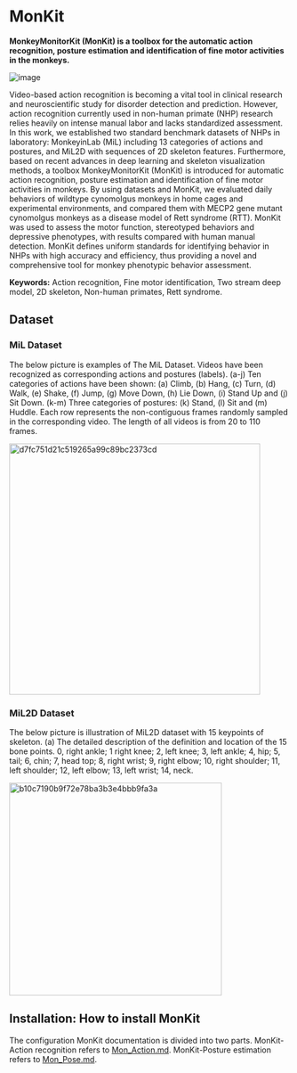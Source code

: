 # MonKit
**MonkeyMonitorKit (MonKit) is a toolbox for the automatic action recognition, posture estimation and identification of fine motor activities in the monkeys.**

![image](https://user-images.githubusercontent.com/58841760/192126392-9713bd37-77a7-4a9c-8c9a-218113ff776d.png)

Video-based action recognition is becoming a vital tool in clinical research and neuroscientific study for disorder detection and prediction. However, action recognition currently used in non-human primate (NHP) research relies heavily on intense manual labor and lacks standardized assessment. In this work, we established two standard benchmark datasets of NHPs in laboratory: MonkeyinLab (MiL) including 13 categories of actions and postures, and MiL2D with sequences of 2D skeleton features. Furthermore, based on recent advances in deep learning and skeleton visualization methods, a toolbox MonkeyMonitorKit (MonKit) is introduced for automatic action recognition, posture estimation and identification of fine motor activities in monkeys. By using datasets and MonKit, we evaluated daily behaviors of wildtype cynomolgus monkeys in home cages and experimental environments, and compared them with MECP2 gene mutant cynomolgus monkeys as a disease model of Rett syndrome (RTT). MonKit was used to assess the motor function, stereotyped behaviors and depressive phenotypes, with results compared with human manual detection. MonKit defines uniform standards for identifying behavior in NHPs with high accuracy and efficiency, thus providing a novel and comprehensive tool for monkey phenotypic behavior assessment.


**Keywords:**
Action recognition, Fine motor identification, Two stream deep model, 2D skeleton, Non-human primates, Rett syndrome.


## Dataset
### MiL Dataset
The below picture is examples of The MiL Dataset. Videos have been recognized as corresponding actions and postures (labels). (a-j) Ten categories of actions have been shown: (a) Climb, (b) Hang, (c) Turn, (d) Walk, (e) Shake, (f) Jump, (g) Move Down, (h) Lie Down, (i) Stand Up and (j) Sit Down. (k-m) Three categories of postures: (k) Stand, (l) Sit and (m) Huddle. Each row represents the non-contiguous frames randomly sampled in the corresponding video. The length of all videos is from 20 to 110 frames.

<img width="451" alt="d7fc751d21c519265a99c89bc2373cd" src="https://user-images.githubusercontent.com/58841760/192126568-dffb7f1a-0110-473c-a25a-30e02040a69e.png">

### MiL2D Dataset
The below picture is illustration of MiL2D dataset with 15 keypoints of skeleton. (a) The detailed description of the definition and location of the 15 bone points. 0, right ankle; 1 right knee; 2, left knee; 3, left ankle; 4, hip; 5, tail; 6, chin; 7, head top; 8, right wrist; 9, right elbow; 10, right shoulder; 11, left shoulder; 12, left elbow; 13, left wrist; 14, neck.

<img width="382" alt="b10c7190b9f72e78ba3b3e4bbb9fa3a" src="https://user-images.githubusercontent.com/58841760/192126606-3faef41b-e790-45b0-af9c-77c80329c72c.png">

## Installation: How to install MonKit
The configuration MonKit documentation is divided into two parts. MonKit-Action recognition refers to [Mon_Action.md](https://github.com/MonKitFudan/MonKit/blob/main/Mon_Action/Mon_Action.md). MonKit-Posture estimation refers to [Mon_Pose.md](https://github.com/MonKitFudan/MonKit/blob/main/Mon_Pose/Mon_Pose.md).

